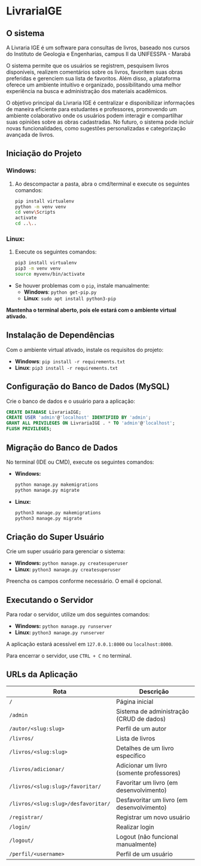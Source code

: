 # LivrariaIGE

## O sistema
A Livraria IGE é um software para consultas de livros, baseado nos cursos do Instituto de Geologia e Engenharias, campus II da UNIFESSPA - Marabá

O sistema permite que os usuários se registrem, pesquisem livros disponíveis, realizem comentários sobre os livros, favoritem suas obras preferidas e gerenciem sua lista de favoritos. Além disso, a plataforma oferece um ambiente intuitivo e organizado, possibilitando uma melhor experiência na busca e administração dos materiais acadêmicos.

O objetivo principal da Livraria IGE é centralizar e disponibilizar informações de maneira eficiente para estudantes e professores, promovendo um ambiente colaborativo onde os usuários podem interagir e compartilhar suas opiniões sobre as obras cadastradas. No futuro, o sistema pode incluir novas funcionalidades, como sugestões personalizadas e categorização avançada de livros.

## Iniciação do Projeto

### Windows:
1. Ao descompactar a pasta, abra o cmd/terminal e execute os seguintes comandos:
   ```sh
   pip install virtualenv
   python -m venv venv
   cd venv\Scripts
   activate
   cd ..\..
   ```

### Linux:
1. Execute os seguintes comandos:
   ```sh
   pip3 install virtualenv
   pip3 -m venv venv
   source myvenv/bin/activate
   ```

* Se houver problemas com o `pip`, instale manualmente:
  - **Windows**: `python get-pip.py`
  - **Linux**: `sudo apt install python3-pip`

**Mantenha o terminal aberto, pois ele estará com o ambiente virtual ativado.**

## Instalação de Dependências
Com o ambiente virtual ativado, instale os requisitos do projeto:
- **Windows**: `pip install -r requirements.txt`
- **Linux**: `pip3 install -r requirements.txt`

## Configuração do Banco de Dados (MySQL)
Crie o banco de dados e o usuário para a aplicação:
```sql
CREATE DATABASE LivrariaIGE;
CREATE USER 'admin'@'localhost' IDENTIFIED BY 'admin';
GRANT ALL PRIVILEGES ON LivrariaIGE . * TO 'admin'@'localhost';
FLUSH PRIVILEGES;
```

## Migração do Banco de Dados
No terminal (IDE ou CMD), execute os seguintes comandos:
- **Windows:**
  ```sh
  python manage.py makemigrations
  python manage.py migrate
  ```
- **Linux:**
  ```sh
  python3 manage.py makemigrations
  python3 manage.py migrate
  ```

## Criação do Super Usuário
Crie um super usuário para gerenciar o sistema:
- **Windows:** `python manage.py createsuperuser`
- **Linux:** `python3 manage.py createsuperuser`

Preencha os campos conforme necessário. O email é opcional.

## Executando o Servidor
Para rodar o servidor, utilize um dos seguintes comandos:
- **Windows:** `python manage.py runserver`
- **Linux:** `python3 manage.py runserver`

A aplicação estará acessível em `127.0.0.1:8000` ou `localhost:8000`.

Para encerrar o servidor, use `CTRL + C` no terminal.

## URLs da Aplicação
| Rota | Descrição |
|------|----------|
| `/` | Página inicial |
| `/admin` | Sistema de administração (CRUD de dados) |
| `/autor/<slug:slug>` | Perfil de um autor |
| `/livros/` | Lista de livros |
| `/livros/<slug:slug>` | Detalhes de um livro específico |
| `/livros/adicionar/` | Adicionar um livro (somente professores) |
| `/livros/<slug:slug>/favoritar/` | Favoritar um livro (em desenvolvimento) |
| `/livros/<slug:slug>/desfavoritar/` | Desfavoritar um livro (em desenvolvimento) |
| `/registrar/` | Registrar um novo usuário |
| `/login/` | Realizar login |
| `/logout/` | Logout (não funcional manualmente) |
| `/perfil/<username>` | Perfil de um usuário |